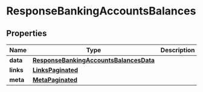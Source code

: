 
# ResponseBankingAccountsBalances

## Properties
Name | Type | Description | Notes
------------ | ------------- | ------------- | -------------
**data** | [**ResponseBankingAccountsBalancesData**](ResponseBankingAccountsBalancesData.md) |  | 
**links** | [**LinksPaginated**](LinksPaginated.md) |  | 
**meta** | [**MetaPaginated**](MetaPaginated.md) |  | 



